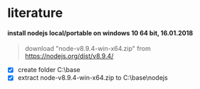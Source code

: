 # literature
#### install nodejs local/portable on windows 10 64 bit, 16.01.2018
> download "node-v8.9.4-win-x64.zip" from https://nodejs.org/dist/v8.9.4/

 - [x] create folder C:\base
 - [x] extract node-v8.9.4-win-x64.zip to C:\base\nodejs
